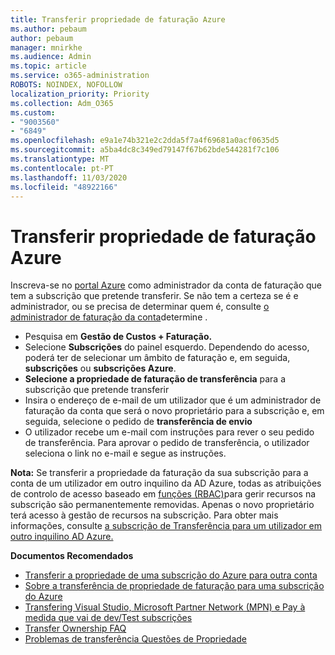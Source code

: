 ```yaml
---
title: Transferir propriedade de faturação Azure
ms.author: pebaum
author: pebaum
manager: mnirkhe
ms.audience: Admin
ms.topic: article
ms.service: o365-administration
ROBOTS: NOINDEX, NOFOLLOW
localization_priority: Priority
ms.collection: Adm_O365
ms.custom:
- "9003560"
- "6849"
ms.openlocfilehash: e9a1e74b321e2c2dda5f7a4f69681a0acf0635d5
ms.sourcegitcommit: a5ba4dc8c349ed79147f67b62bde544281f7c106
ms.translationtype: MT
ms.contentlocale: pt-PT
ms.lasthandoff: 11/03/2020
ms.locfileid: "48922166"
---
```

# <a name="transfer-azure-billing-ownership"></a>Transferir propriedade de faturação Azure

Inscreva-se no [portal Azure](https://portal.azure.com/) como administrador da conta de faturação que tem a subscrição que pretende transferir. Se não tem a certeza se é e administrador, ou se precisa de determinar quem é, consulte [o administrador de faturação da conta](https://docs.microsoft.com/azure/cost-management-billing/understand/subscription-transfer#whoisaa)determine .

- Pesquisa em **Gestão de Custos + Faturação.**
- Selecione **Subscrições** do painel esquerdo. Dependendo do acesso, poderá ter de selecionar um âmbito de faturação e, em seguida, **subscrições** ou **subscrições Azure**.
- **Selecione a propriedade de faturação de transferência** para a subscrição que pretende transferir
- Insira o endereço de e-mail de um utilizador que é um administrador de faturação da conta que será o novo proprietário para a subscrição e, em seguida, selecione o pedido de **transferência de envio**
- O utilizador recebe um e-mail com instruções para rever o seu pedido de transferência. Para aprovar o pedido de transferência, o utilizador seleciona o link no e-mail e segue as instruções.

**Nota:** Se transferir a propriedade da faturação da sua subscrição para a conta de um utilizador em outro inquilino da AD Azure, todas as atribuições de controlo de acesso baseado em [funções (RBAC)](https://docs.microsoft.com/azure/role-based-access-control/overview?WT.mc_id=Portal-Microsoft_Azure_Support)para gerir recursos na subscrição são permanentemente removidas. Apenas o novo proprietário terá acesso à gestão de recursos na subscrição. Para obter mais informações, consulte [a subscrição de Transferência para um utilizador em outro inquilino AD Azure.](https://docs.microsoft.com/azure/active-directory/managed-identities-azure-resources/known-issues?WT.mc_id=Portal-Microsoft_Azure_Support)

**Documentos Recomendados**

- [Transferir a propriedade de uma subscrição do Azure para outra conta](https://docs.microsoft.com/azure/cost-management-billing/manage/billing-subscription-transfer)
- [Sobre a transferência de propriedade de faturação para uma subscrição do Azure](https://docs.microsoft.com//azure/cost-management-billing/understand/subscription-transfer)
- [Transfering Visual Studio, Microsoft Partner Network (MPN) e Pay à medida que vai de dev/Test subscrições](https://docs.microsoft.com/azure/billing/billing-subscription-transfer?WT.mc_id=Portal-Microsoft_Azure_Support#transferring-visual-studio-microsoft-partner-network-mpn-and-pay-as-you-go-devtest-subscriptions)
- [Transfer Ownership FAQ](https://docs.microsoft.com/azure/billing/billing-subscription-transfer?WT.mc_id=Portal-Microsoft_Azure_Support#frequently-asked-questions-faq-for-senders)
- [Problemas de transferência Questões de Propriedade](https://docs.microsoft.com/azure/billing/billing-subscription-transfer?WT.mc_id=Portal-Microsoft_Azure_Support#troubleshooting)

